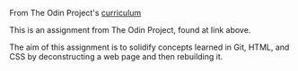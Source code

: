From The Odin Project's [curriculum](http://www.theodinproject.com/courses/web-development-101/lessons/html-css)

This is an assignment from The Odin Project, found at link above.

The aim of this assignment is to solidify concepts learned in Git, HTML, and CSS by deconstructing a web page and then rebuilding it.